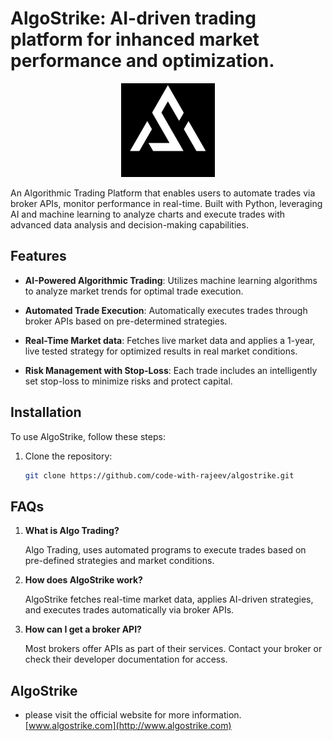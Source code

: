 # AlgoStrike: AI-driven trading platform for inhanced market performance and optimization.

<p align="center">
  <img src="static/assets/algostrike_new_logo.webp" width = "150" alt="AlgoStike Logo">
</p>

An Algorithmic Trading Platform that enables users to automate trades via broker APIs, monitor performance in real-time. Built with Python, leveraging AI and machine learning to analyze charts and execute trades with advanced data analysis and decision-making capabilities.

## Features

- **AI-Powered Algorithmic Trading**: Utilizes machine learning algorithms to analyze market trends for optimal trade execution.

- **Automated Trade Execution**: Automatically executes trades through broker APIs based on pre-determined strategies.

- **Real-Time Market data**: Fetches live market data and applies a 1-year, live tested strategy for optimized results in real market conditions.

- **Risk Management with Stop-Loss**: Each trade includes an intelligently set stop-loss to minimize risks and protect capital.

## Installation

To use AlgoStrike, follow these steps:

1. Clone the repository:

   ```bash
   git clone https://github.com/code-with-rajeev/algostrike.git


## FAQs

1. **What is Algo Trading?**
    
    Algo Trading, uses automated programs to execute trades based on pre-defined strategies and market conditions.

2. **How does AlgoStrike work?**
    
    AlgoStrike fetches real-time market data, applies AI-driven strategies, and executes trades automatically via broker APIs.

3. **How can I get a broker API?**
    
    Most brokers offer APIs as part of their services. Contact your broker or check their developer documentation for access.
 
## AlgoStrike
- please visit the official website for more information.
[www.algostrike.com](http://www.algostrike.com)